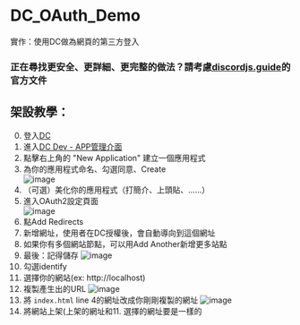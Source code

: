 # DC_OAuth_Demo

實作：使用DC做為網頁的第三方登入

### 正在尋找更安全、更詳細、更完整的做法？請考慮[discordjs.guide](https://discordjs.guide/oauth2/)的官方文件

## 架設教學：

0. 登入[DC](https://discord.com/login)  
0. 進入[DC Dev - APP管理介面]([https://discord.com/developers](https://discord.com/developers/applications))
0. 點擊右上角的 "New Application" 建立一個應用程式
0. 為你的應用程式命名、勾選同意、Create  
   ![image](https://github.com/user-attachments/assets/35c39c25-bd74-46e2-9fa1-b5ad57816be6)
0. （可選）美化你的應用程式（打簡介、上頭貼、......）  
0. 進入OAuth2設定頁面  
   ![image](https://github.com/user-attachments/assets/93f26735-937d-4269-bc1d-6b495bdd604d)
0. 點Add Redirects
0. 新增網址，使用者在DC授權後，會自動導向到這個網址
0. 如果你有多個網站節點，可以用Add Another新增更多站點
0. 最後：記得儲存
   ![image](https://github.com/user-attachments/assets/94c349b6-c361-4fa8-af84-bc5002a58c98)
0. 勾選identify
0. 選擇你的網站(ex: http://localhost)
0. 複製產生出的URL
   ![image](https://github.com/user-attachments/assets/3e30a9eb-6b2c-4855-b505-65c565f762ae)
0. 將 `index.html` line 4的網址改成你剛剛複製的網址
   ![image](https://github.com/user-attachments/assets/68bb1b2e-f935-4b25-944a-0275a93659b5)
0. 將網站上架(上架的網址和11. 選擇的網址要是一樣的

